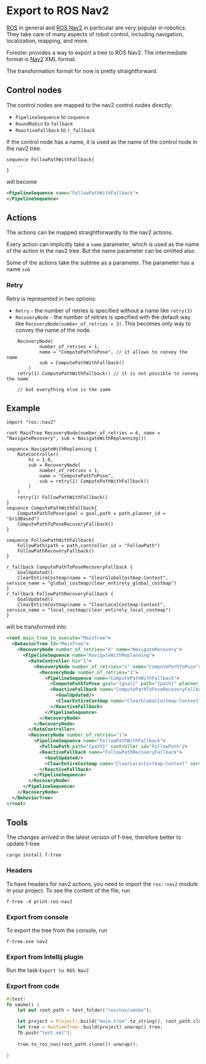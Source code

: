 # Export to ROS Nav2
[ROS](https://www.ros.org/) in general and [ROS Nav2](https://navigation.ros.org/) in particular are very popular in robotics.
They take care of many aspects of robot control, including navigation, localization, mapping, and more.

Forester provides a way to export a tree to ROS Nav2.
The intermediate format is [Nav2](https://navigation.ros.org/behavior_trees/index.html#) XML format.

The transformation format for now is pretty straightforward.

## Control nodes
The control nodes are mapped to the nav2 control nodes directly:
 - `PipelineSequence` to `sequence`
 - `RoundRobin` to `fallback`
 - `ReactiveFallback` to `r_fallback`

If the control node has a name, it is used as the name of the control node in the nav2 tree.

```
sequence FollowPathWithFallback{
    .. 
}
```
will become 
```xml
<PipelineSequence name="FollowPathWithFallback">
</PipelineSequence>
```

## Actions
The actions can be mapped straightforwardly to the nav2 actions.

Every action can implicitly take a `name` parameter, which is used as the name of the action in the nav2 tree. 
But the name parameter can be omitted also.

Some of the actions take the subtree as a parameter. The parameter has a name `sub`

### Retry
Retry is represented in two options:
 - `Retry` - the number of retries is specified  without a name like `retry(3)`
 - `RecoveryNode` - the number of retries is specified with the default way like `RecoveryNode(number_of_retries = 3)`. 
This becomes only way to convey the name of the node.

```f-tree
    RecoveryNode(
            number_of_retries = 1,
            name = "ComputePathToPose", // it allows to convey the name
            sub = ComputePathWithFallback()
        )
    retry(1) ComputePathWithFallback() // it is not possible to convey the name
    
    // but everything else is the same    
```

## Example

```f-tree
import "ros::nav2"

root MainTree RecoveryNode(number_of_retries = 6, name = "NavigateRecovery", sub = NavigateWithReplanning())

sequence NavigateWithReplanning {
    RateController(
        hz = 1.0,
        sub = RecoveryNode(
            number_of_retries = 1,
            name = "ComputePathToPose",
            sub = retry(1) ComputePathWithFallback()
        )
    )
    retry(1) FollowPathWithFallback()
}
sequence ComputePathWithFallback{
    ComputePathToPose(goal = goal,path = path,planner_id = "GridBased")
    ComputePathToPoseRecoveryFallback()
}

sequence FollowPathWithFallback{
    FollowPath(path = path,controller_id = "FollowPath")
    FollowPathRecoveryFallback()
}

r_fallback ComputePathToPoseRecoveryFallback {
    GoalUpdated()
    ClearEntireCostmap(name = "ClearGlobalCostmap-Context", service_name = "global_costmap/clear_entirely_global_costmap")
}
r_fallback FollowPathRecoveryFallback {
    GoalUpdated()
    ClearEntireCostmap(name = "ClearLocalCostmap-Context", service_name = "local_costmap/clear_entirely_local_costmap")
}
```

will be transformed into

```xml
<root main_tree_to_execute="MainTree">
  <BehaviorTree ID="MainTree">
    <RecoveryNode number_of_retries="6" name="NavigateRecovery">
      <PipelineSequence name="NavigateWithReplanning">
        <RateController hz="1">
          <RecoveryNode number_of_retries="1" name="ComputePathToPose">
            <RecoveryNode number_of_retries="1">
              <PipelineSequence name="ComputePathWithFallback">
                <ComputePathToPose goal="{goal}" path="{path}" planner_id="GridBased"/>
                <ReactiveFallback name="ComputePathToPoseRecoveryFallback">
                  <GoalUpdated/>
                  <ClearEntireCostmap name="ClearGlobalCostmap-Context" service_name="global_costmap/clear_entirely_global_costmap"/>
                </ReactiveFallback>
              </PipelineSequence>
            </RecoveryNode>
          </RecoveryNode>
        </RateController>
        <RecoveryNode number_of_retries="1">
          <PipelineSequence name="FollowPathWithFallback">
            <FollowPath path="{path}" controller_id="FollowPath"/>
            <ReactiveFallback name="FollowPathRecoveryFallback">
              <GoalUpdated/>
              <ClearEntireCostmap name="ClearLocalCostmap-Context" service_name="local_costmap/clear_entirely_local_costmap"/>
            </ReactiveFallback>
          </PipelineSequence>
        </RecoveryNode>
      </PipelineSequence>
    </RecoveryNode>
  </BehaviorTree>
</root>
```

## Tools

The changes arrived in the latest version of f-tree, therefore better to update f-tree
```shell
cargo install f-tree 
```

### Headers
To have headers for nav2 actions, you need to import the `ros::nav2` module in your project.
To see the content of the file, run

```shell 
f-tree -d print-ros-nav2
```

### Export from console

To export the tree from the console, run

```shell
f-tree.exe nav2 
```

### Export from Intellij plugin

Run the task `Export to ROS Nav2`

### Export from code

```rust
#[test]
fn smoke() {
    let mut root_path = test_folder("ros/nav/smoke");

    let project = Project::build("main.tree".to_string(), root_path.clone()).unwrap();
    let tree = RuntimeTree::build(project).unwrap().tree;
    fb.push("test.xml");
    
    tree.to_ros_nav(root_path.clone()).unwrap();

}
```
